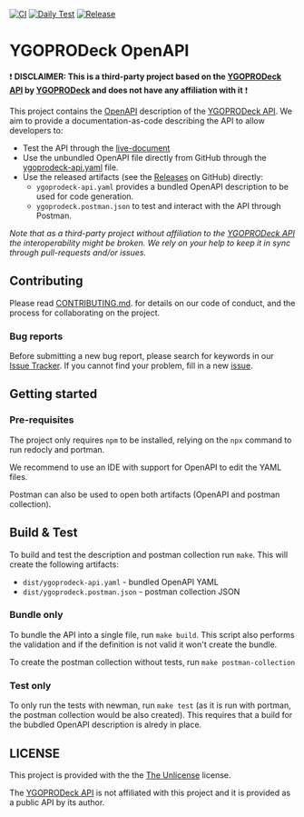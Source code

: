 [![CI](https://github.com/magicDGS-gaming/ygoprodeck-openapi/actions/workflows/ci.yml/badge.svg?branch=main)](
https://github.com/magicDGS-gaming/ygoprodeck-openapi/actions/workflows/ci.yml?query=branch%3Amain)
[![Daily Test](https://github.com/magicDGS-gaming/ygoprodeck-openapi/actions/workflows/daily-test.yml/badge.svg?branch=main)](https://github.com/magicDGS-gaming/ygoprodeck-openapi/actions/workflows/daily-test.yml)
[![Release](https://img.shields.io/github/v/tag/magicDGS-gaming/ygoprodeck-openapi?label=release&logo=github&sort=semver)](https://github.com/magicDGS-gaming/ygoprodeck-openapi/releases)

# YGOPRODeck OpenAPI

:exclamation: **DISCLAIMER: This is a third-party project based on the [YGOPRODeck API] by [YGOPRODeck](https://ygoprodeck.com/) and does not have any affiliation with it** :exclamation:

This project contains the [OpenAPI](https://www.openapis.org/) description of the [YGOPRODeck API].
We aim to provide a documentation-as-code describing the API to allow developers to:

* Test the API through the [live-document](https://magicdgs-gaming.github.io/ygoprodeck-openapi/index.html)
* Use the unbundled OpenAPI file directly from GitHub through the [ygoprodeck-api.yaml](src/ygoprodeck-api.yaml) file.
* Use the released artifacts (see the [Releases](https://github.com/magicDGS-gaming/ygoprodeck-openapi/releases) on GitHub) directly:
  - `ygoprodeck-api.yaml` provides a bundled OpenAPI description to be used for code generation.
  - `ygoprodeck.postman.json` to test and interact with the API through Postman.

_Note that as a third-party project without affiliation to the [YGOPRODeck API] the interoperability might be broken. We rely on your help to keep it in sync through pull-requests and/or issues._

## Contributing

Please read [CONTRIBUTING.md](https://github.com/magicDGS-gaming/ygoprodeck-api/blob/main/CONTRIBUTING.md).
for details on our code of conduct, and the process for collaborating on the project.

### Bug reports

Before submitting a new bug report, please search for keywords in our [Issue Tracker][issue_tracker].
If you cannot find your problem, fill in a new [issue][issue_tracker].

## Getting started

### Pre-requisites

The project only requires `npm` to be installed, relying on the `npx` command to run redocly and portman.

We recommend to use an IDE with support for OpenAPI to edit the YAML files.

Postman can also be used to open both artifacts (OpenAPI and postman collection).

## Build & Test

To build and test the description and postman collection run `make`.
This will create the following artifacts:

* `dist/ygoprodeck-api.yaml` - bundled OpenAPI YAML
* `dist/ygoprodeck.postman.json` - postman collection JSON

### Bundle only

To bundle the API into a single file, run `make build`.
This script also performs the validation and if the definition is not valid it won't create the bundle.

To create the postman collection without tests, run `make postman-collection`

### Test only

To only run the tests with newman, run `make test` (as it is run with portman, the postman collection would be also created). This requires that a build for the bubdled OpenAPI description is alredy in place.

## LICENSE

This project is provided with the the [The Unlicense](https://unlicense.org) license.

The [YGOPRODeck API] is not affiliated with this project and it is provided as a public API by its author.

<!-- references -->
[YGOPRODeck]: https://ygoprodeck.com/
[YGOPRODeck API]: https://ygoprodeck.com/api-guide/
[issue_tracker]: https://github.com/magicDGS-gaming/ygoprodeck-openapi/issues
[pull_requests]: https://github.com/magicDGS-gaming/ygoprodeck-openapi/pulls